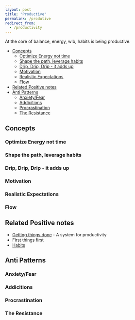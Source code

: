 ```yaml
---
layout: post
title: "Productive"
permalink: /produtive
redirect_from:
  - /productivity
---
```


At the core of balance, energy, wlb, habits is being productive.

<!-- prettier-ignore-start -->
<!-- vim-markdown-toc GFM -->

- [Concepts](#concepts)
    - [Optimize Energy not time](#optimize-energy-not-time)
    - [Shape the path, leverage habits](#shape-the-path-leverage-habits)
    - [Drip, Drip, Drip - it adds up](#drip-drip-drip---it-adds-up)
    - [Motivation](#motivation)
    - [Realistic Expectations](#realistic-expectations)
    - [Flow](#flow)
- [Related Positive notes](#related-positive-notes)
- [Anti Patterns](#anti-patterns)
    - [Anxiety/Fear](#anxietyfear)
    - [Addicitions](#addicitions)
    - [Procrastination](#procrastination)
    - [The Resistance](#the-resistance)

<!-- vim-markdown-toc -->
<!-- prettier-ignore-end -->

## Concepts

### Optimize Energy not time

### Shape the path, leverage habits

### Drip, Drip, Drip - it adds up

### Motivation

### Realistic Expectations

### Flow

## Related Positive notes

- [Getting things done](/gty) - A system for productivity
- [First things first](/7h-c2)
- [Habits](/habits)

## Anti Patterns

### Anxiety/Fear

### Addicitions

### Procrastination

### The Resistance
